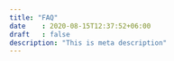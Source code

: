 ```yaml
---
title: "FAQ"
date    : 2020-08-15T12:37:52+06:00
draft   : false
description: "This is meta description"
---
```

